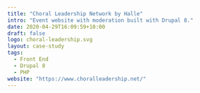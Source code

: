 ```yaml
---
title: "Choral Leadership Network by Halle"
intro: "Event website with moderation built with Drupal 8."
date: 2020-04-29T16:09:59+10:00
draft: false
logo: choral-leadership.svg
layout: case-study
tags:
  - Front End
  - Drupal 8
  - PHP
website: "https://www.choralleadership.net/"
---
```


